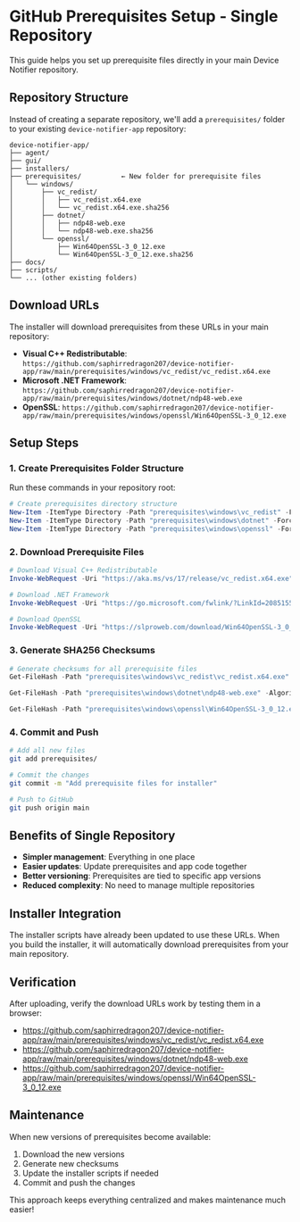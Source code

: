 # GitHub Prerequisites Setup - Single Repository

This guide helps you set up prerequisite files directly in your main Device Notifier repository.

## Repository Structure

Instead of creating a separate repository, we'll add a `prerequisites/` folder to your existing `device-notifier-app` repository:

```
device-notifier-app/
├── agent/
├── gui/
├── installers/
├── prerequisites/          ← New folder for prerequisite files
│   └── windows/
│       ├── vc_redist/
│       │   ├── vc_redist.x64.exe
│       │   └── vc_redist.x64.exe.sha256
│       ├── dotnet/
│       │   ├── ndp48-web.exe
│       │   └── ndp48-web.exe.sha256
│       └── openssl/
│           ├── Win64OpenSSL-3_0_12.exe
│           └── Win64OpenSSL-3_0_12.exe.sha256
├── docs/
├── scripts/
└── ... (other existing folders)
```

## Download URLs

The installer will download prerequisites from these URLs in your main repository:

- **Visual C++ Redistributable**: `https://github.com/saphirredragon207/device-notifier-app/raw/main/prerequisites/windows/vc_redist/vc_redist.x64.exe`
- **Microsoft .NET Framework**: `https://github.com/saphirredragon207/device-notifier-app/raw/main/prerequisites/windows/dotnet/ndp48-web.exe`
- **OpenSSL**: `https://github.com/saphirredragon207/device-notifier-app/raw/main/prerequisites/windows/openssl/Win64OpenSSL-3_0_12.exe`

## Setup Steps

### 1. Create Prerequisites Folder Structure

Run these commands in your repository root:

```powershell
# Create prerequisites directory structure
New-Item -ItemType Directory -Path "prerequisites\windows\vc_redist" -Force
New-Item -ItemType Directory -Path "prerequisites\windows\dotnet" -Force
New-Item -ItemType Directory -Path "prerequisites\windows\openssl" -Force
```

### 2. Download Prerequisite Files

```powershell
# Download Visual C++ Redistributable
Invoke-WebRequest -Uri "https://aka.ms/vs/17/release/vc_redist.x64.exe" -OutFile "prerequisites\windows\vc_redist\vc_redist.x64.exe"

# Download .NET Framework
Invoke-WebRequest -Uri "https://go.microsoft.com/fwlink/?LinkId=2085155" -OutFile "prerequisites\windows\dotnet\ndp48-web.exe"

# Download OpenSSL
Invoke-WebRequest -Uri "https://slproweb.com/download/Win64OpenSSL-3_0_12.exe" -OutFile "prerequisites\windows\openssl\Win64OpenSSL-3_0_12.exe"
```

### 3. Generate SHA256 Checksums

```powershell
# Generate checksums for all prerequisite files
Get-FileHash -Path "prerequisites\windows\vc_redist\vc_redist.x64.exe" -Algorithm SHA256 | Select-Object -ExpandProperty Hash | Out-File -FilePath "prerequisites\windows\vc_redist\vc_redist.x64.exe.sha256" -Encoding ASCII

Get-FileHash -Path "prerequisites\windows\dotnet\ndp48-web.exe" -Algorithm SHA256 | Select-Object -ExpandProperty Hash | Out-File -FilePath "prerequisites\windows\dotnet\ndp48-web.exe.sha256" -Encoding ASCII

Get-FileHash -Path "prerequisites\windows\openssl\Win64OpenSSL-3_0_12.exe" -Algorithm SHA256 | Select-Object -ExpandProperty Hash | Out-File -FilePath "prerequisites\windows\openssl\Win64OpenSSL-3_0_12.exe.sha256" -Encoding ASCII
```

### 4. Commit and Push

```bash
# Add all new files
git add prerequisites/

# Commit the changes
git commit -m "Add prerequisite files for installer"

# Push to GitHub
git push origin main
```

## Benefits of Single Repository

- **Simpler management**: Everything in one place
- **Easier updates**: Update prerequisites and app code together
- **Better versioning**: Prerequisites are tied to specific app versions
- **Reduced complexity**: No need to manage multiple repositories

## Installer Integration

The installer scripts have already been updated to use these URLs. When you build the installer, it will automatically download prerequisites from your main repository.

## Verification

After uploading, verify the download URLs work by testing them in a browser:
- https://github.com/saphirredragon207/device-notifier-app/raw/main/prerequisites/windows/vc_redist/vc_redist.x64.exe
- https://github.com/saphirredragon207/device-notifier-app/raw/main/prerequisites/windows/dotnet/ndp48-web.exe
- https://github.com/saphirredragon207/device-notifier-app/raw/main/prerequisites/windows/openssl/Win64OpenSSL-3_0_12.exe

## Maintenance

When new versions of prerequisites become available:
1. Download the new versions
2. Generate new checksums
3. Update the installer scripts if needed
4. Commit and push the changes

This approach keeps everything centralized and makes maintenance much easier!
